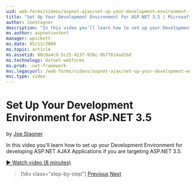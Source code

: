 ```yaml
---
uid: web-forms/videos/aspnet-ajax/set-up-your-development-environment-for-aspnet-35
title: "Set Up Your Development Environment for ASP.NET 3.5 | Microsoft Docs"
author: JoeStagner
description: "In this video you'll learn how to set up your Development Environment for developing ASP.NET AJAX Applications if you are targeting ASP.NET 3.5."
ms.author: aspnetcontent
manager: wpickett
ms.date: 05/13/2009
ms.topic: article
ms.assetid: 00c0a4c9-5c25-413f-938c-8b77814ad2bd
ms.technology: dotnet-webforms
ms.prod: .net-framework
msc.legacyurl: /web-forms/videos/aspnet-ajax/set-up-your-development-environment-for-aspnet-35
msc.type: video
---
```

Set Up Your Development Environment for ASP.NET 3.5
====================
by [Joe Stagner](https://github.com/JoeStagner)

In this video you'll learn how to set up your Development Environment for developing ASP.NET AJAX Applications if you are targeting ASP.NET 3.5.

[&#9654; Watch video (8 minutes)](https://channel9.msdn.com/Blogs/ASP-NET-Site-Videos/set-up-your-development-environment-for-aspnet-35)

>[!div class="step-by-step"]
[Previous](how-to-dynamically-add-controls-to-a-web-page.md)
[Next](set-up-your-development-environment-for-aspnet-20.md)
